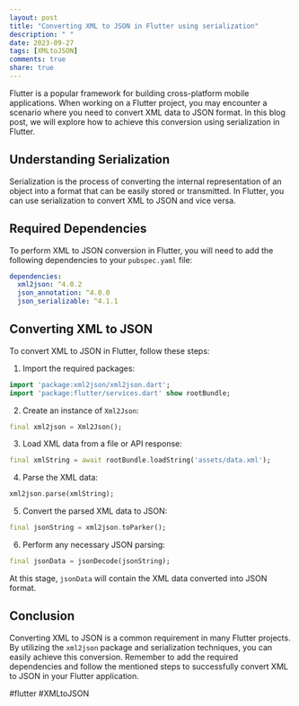 ```yaml
---
layout: post
title: "Converting XML to JSON in Flutter using serialization"
description: " "
date: 2023-09-27
tags: [XMLtoJSON]
comments: true
share: true
---
```


Flutter is a popular framework for building cross-platform mobile applications. When working on a Flutter project, you may encounter a scenario where you need to convert XML data to JSON format. In this blog post, we will explore how to achieve this conversion using serialization in Flutter.

## Understanding Serialization

Serialization is the process of converting the internal representation of an object into a format that can be easily stored or transmitted. In Flutter, you can use serialization to convert XML to JSON and vice versa.

## Required Dependencies

To perform XML to JSON conversion in Flutter, you will need to add the following dependencies to your `pubspec.yaml` file:

```yaml
dependencies:
  xml2json: ^4.0.2
  json_annotation: ^4.0.0
  json_serializable: ^4.1.1
```

## Converting XML to JSON

To convert XML to JSON in Flutter, follow these steps:

1. Import the required packages:

```dart
import 'package:xml2json/xml2json.dart';
import 'package:flutter/services.dart' show rootBundle;
```

2. Create an instance of `Xml2Json`:

```dart
final xml2json = Xml2Json();
```

3. Load XML data from a file or API response:

```dart
final xmlString = await rootBundle.loadString('assets/data.xml');
```

4. Parse the XML data:

```dart
xml2json.parse(xmlString);
```

5. Convert the parsed XML data to JSON:

```dart
final jsonString = xml2json.toParker();
```

6. Perform any necessary JSON parsing:

```dart
final jsonData = jsonDecode(jsonString);
```

At this stage, `jsonData` will contain the XML data converted into JSON format.

## Conclusion

Converting XML to JSON is a common requirement in many Flutter projects. By utilizing the `xml2json` package and serialization techniques, you can easily achieve this conversion. Remember to add the required dependencies and follow the mentioned steps to successfully convert XML to JSON in your Flutter application.

#flutter #XMLtoJSON